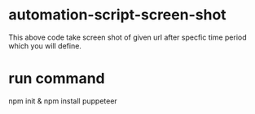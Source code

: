 # automation-script-screen-shot
  This above code take screen shot of given url after specfic time period which you will define.
# run command 
 npm init & 
 npm install puppeteer
